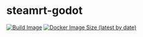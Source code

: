 # steamrt-godot
 
[![Build Image](https://github.com/RobethX/steamrt-godot/actions/workflows/build-image.yml/badge.svg)](https://github.com/RobethX/steamrt-godot/actions/workflows/build-image.yml)
[![Docker Image Size (latest by date)](https://img.shields.io/docker/image-size/robchio/steamrt-godot)](https://hub.docker.com/repository/docker/robchio/steamrt-godot/)
